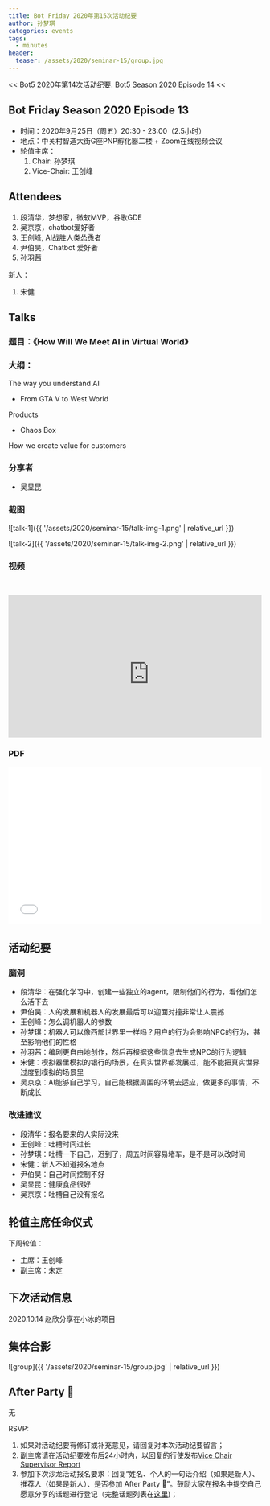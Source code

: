 ```yaml
---
title: Bot Friday 2020年第15次活动纪要
author: 孙梦琪
categories: events
tags:
  - minutes
header:
  teaser: /assets/2020/seminar-15/group.jpg
---
```


<< Bot5 2020年第14次活动纪要: [Bot5 Season 2020 Episode 14](https://bot5.ml/events/seminar-minutes-2020-14) <<

## Bot Friday Season 2020 Episode 13

- 时间：2020年9月25日（周五）20:30 - 23:00（2.5小时）
- 地点：中关村智造大街G座PNP孵化器二楼 + Zoom在线视频会议
- 轮值主席：
    1. Chair: 孙梦琪
    2. Vice-Chair: 王创峰

## Attendees

1. 段清华，梦想家，微软MVP，谷歌GDE
1. 吴京京，chatbot爱好者
1. 王创峰, AI战胜人类怂恿者
1. 尹伯昊，Chatbot 爱好者
1. 孙羽茜

新人：

1. 宋健

## Talks

### 题目：《How Will We Meet AI in Virtual World》

### 大纲：

The way you understand AI

- From GTA V to West World

Products

- Chaos Box

How we create value for customers

### 分享者

- 吴显昆

### 截图

![talk-1]({{ '/assets/2020/seminar-15/talk-img-1.png' | relative_url }})

![talk-2]({{ '/assets/2020/seminar-15/talk-img-2.png' | relative_url }})

### 视频

<div class="video-container" style="
    position: relative;
    padding-bottom:56.25%;
    padding-top:30px;
    height:0;
    overflow:hidden;
">
  <iframe width="560" height="315"
    src="https://www.youtube.com/embed/GrRTSLN2zfU"
    frameborder="0"
    allow="accelerometer; autoplay; encrypted-media; gyroscope; picture-in-picture"
    allowfullscreen
  ></iframe>
</div>

### PDF

<div class="video-container" style="
    position: relative;
    padding-bottom:56.25%;
    padding-top:30px;
    height:0;
    overflow:hidden;
">
  <iframe
    src='{{ '/assets/js/viewer-js/#/assets/2020/seminar-15/talk.pdf' | relative_url }}'
    width='560'
    height='315'
    allowfullscreen
    webkitallowfullscreen
    frameborder="0"
    style="
      position: absolute;
      top:0;
      left:0;
      width:100%;
      height:100%;
    "
  ></iframe>
</div>

## 活动纪要

### 脑洞

- 段清华：在强化学习中，创建一些独立的agent，限制他们的行为，看他们怎么活下去
- 尹伯昊：人的发展和机器人的发展最后可以迎面对撞非常让人震撼
- 王创峰：怎么调机器人的参数
- 孙梦琪：机器人可以像西部世界里一样吗？用户的行为会影响NPC的行为，甚至影响他们的性格
- 孙羽茜：编剧更自由地创作，然后再根据这些信息去生成NPC的行为逻辑
- 宋健：模拟器里模拟的银行的场景，在真实世界都发展过，能不能把真实世界过度到模拟的场景里
- 吴京京：AI能够自己学习，自己能根据周围的环境去适应，做更多的事情，不断成长

### 改进建议

- 段清华：报名要来的人实际没来
- 王创峰：吐槽时间过长
- 孙梦琪：吐槽一下自己，迟到了，周五时间容易堵车，是不是可以改时间
- 宋健：新人不知道报名地点
- 尹伯昊：自己时间控制不好
- 吴显昆：健康食品很好
- 吴京京：吐槽自己没有报名

## 轮值主席任命仪式

下周轮值：

- 主席：王创峰
- 副主席：未定

## 下次活动信息

2020.10.14 赵欣分享在小冰的项目

## 集体合影

![group]({{ '/assets/2020/seminar-15/group.jpg' | relative_url }})

## After Party 🍻

无

RSVP:

1. 如果对活动纪要有修订或补充意见，请回复对本次活动纪要留言；
2. 副主席请在活动纪要发布后24小时内，以回复的行使发布[Vice Chair Supervisor Report](/manuals/chair/#vice-chair-supervisor-report)
3. 参加下次沙龙活动报名要求：回复“姓名、个人的一句话介绍（如果是新人）、推荐人（如果是新人）、是否参加 After Party 🍻”。鼓励大家在报名中提交自己愿意分享的话题进行登记（完整话题列表在[这里](https://www.bot5.ml/talks/))；
